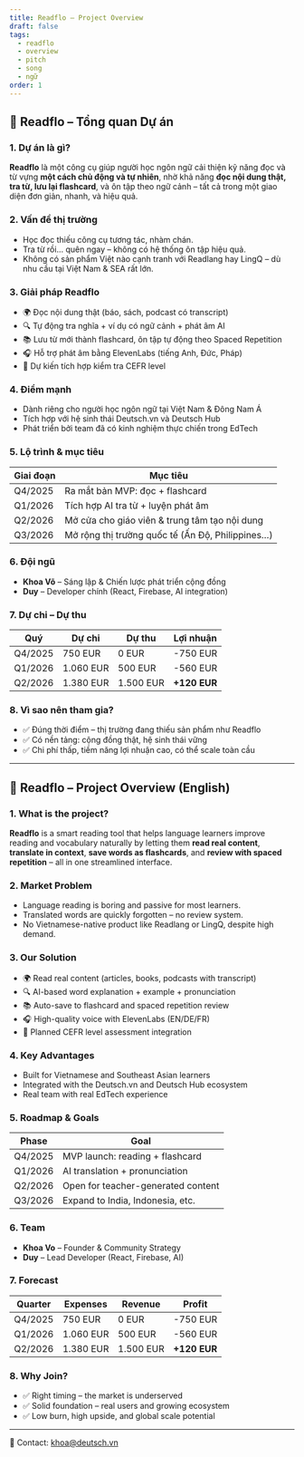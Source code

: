 ```yaml
---
title: Readflo – Project Overview
draft: false
tags:
  - readflo
  - overview
  - pitch
  - song
  - ngữ
order: 1
---
```


## 📘 Readflo – Tổng quan Dự án

### 1. Dự án là gì?

**Readflo** là một công cụ giúp người học ngôn ngữ cải thiện kỹ năng đọc và từ vựng **một cách chủ động và tự nhiên**, nhờ khả năng **đọc nội dung thật, tra từ, lưu lại flashcard**, và ôn tập theo ngữ cảnh – tất cả trong một giao diện đơn giản, nhanh, và hiệu quả.

### 2. Vấn đề thị trường

- Học đọc thiếu công cụ tương tác, nhàm chán.
- Tra từ rồi... quên ngay – không có hệ thống ôn tập hiệu quả.
- Không có sản phẩm Việt nào cạnh tranh với Readlang hay LingQ – dù nhu cầu tại Việt Nam & SEA rất lớn.

### 3. Giải pháp Readflo

- 🌍 Đọc nội dung thật (báo, sách, podcast có transcript)
- 🔍 Tự động tra nghĩa + ví dụ có ngữ cảnh + phát âm AI
- 📚 Lưu từ mới thành flashcard, ôn tập tự động theo Spaced Repetition
- 🎧 Hỗ trợ phát âm bằng ElevenLabs (tiếng Anh, Đức, Pháp)
- 🧠 Dự kiến tích hợp kiểm tra CEFR level

### 4. Điểm mạnh

- Dành riêng cho người học ngôn ngữ tại Việt Nam & Đông Nam Á
- Tích hợp với hệ sinh thái Deutsch.vn và Deutsch Hub
- Phát triển bởi team đã có kinh nghiệm thực chiến trong EdTech

### 5. Lộ trình & mục tiêu

| Giai đoạn | Mục tiêu |
|----------|---------|
| Q4/2025 | Ra mắt bản MVP: đọc + flashcard |
| Q1/2026 | Tích hợp AI tra từ + luyện phát âm |
| Q2/2026 | Mở cửa cho giáo viên & trung tâm tạo nội dung |
| Q3/2026 | Mở rộng thị trường quốc tế (Ấn Độ, Philippines…) |

### 6. Đội ngũ

- **Khoa Võ** – Sáng lập & Chiến lược phát triển cộng đồng  
- **Duy** – Developer chính (React, Firebase, AI integration)

### 7. Dự chi – Dự thu

| Quý | Dự chi | Dự thu | Lợi nhuận |
|-----|--------|--------|-----------|
| Q4/2025 | 750 EUR | 0 EUR | -750 EUR |
| Q1/2026 | 1.060 EUR | 500 EUR | -560 EUR |
| Q2/2026 | 1.380 EUR | 1.500 EUR | **+120 EUR** |

### 8. Vì sao nên tham gia?

- ✅ Đúng thời điểm – thị trường đang thiếu sản phẩm như Readflo
- ✅ Có nền tảng: cộng đồng thật, hệ sinh thái vững
- ✅ Chi phí thấp, tiềm năng lợi nhuận cao, có thể scale toàn cầu

---

## 📘 Readflo – Project Overview (English)

### 1. What is the project?

**Readflo** is a smart reading tool that helps language learners improve reading and vocabulary naturally by letting them **read real content**, **translate in context**, **save words as flashcards**, and **review with spaced repetition** – all in one streamlined interface.

### 2. Market Problem

- Language reading is boring and passive for most learners.
- Translated words are quickly forgotten – no review system.
- No Vietnamese-native product like Readlang or LingQ, despite high demand.

### 3. Our Solution

- 🌍 Read real content (articles, books, podcasts with transcript)
- 🔍 AI-based word explanation + example + pronunciation
- 📚 Auto-save to flashcard and spaced repetition review
- 🎧 High-quality voice with ElevenLabs (EN/DE/FR)
- 🧠 Planned CEFR level assessment integration

### 4. Key Advantages

- Built for Vietnamese and Southeast Asian learners
- Integrated with the Deutsch.vn and Deutsch Hub ecosystem
- Real team with real EdTech experience

### 5. Roadmap & Goals

| Phase | Goal |
|-------|------|
| Q4/2025 | MVP launch: reading + flashcard |
| Q1/2026 | AI translation + pronunciation |
| Q2/2026 | Open for teacher-generated content |
| Q3/2026 | Expand to India, Indonesia, etc. |

### 6. Team

- **Khoa Vo** – Founder & Community Strategy  
- **Duy** – Lead Developer (React, Firebase, AI)

### 7. Forecast

| Quarter | Expenses | Revenue | Profit |
|---------|----------|---------|--------|
| Q4/2025 | 750 EUR  | 0 EUR   | -750 EUR |
| Q1/2026 | 1.060 EUR| 500 EUR | -560 EUR |
| Q2/2026 | 1.380 EUR| 1.500 EUR | **+120 EUR** |

### 8. Why Join?

- ✅ Right timing – the market is underserved  
- ✅ Solid foundation – real users and growing ecosystem  
- ✅ Low burn, high upside, and global scale potential

---

📩 Contact: khoa@deutsch.vn
